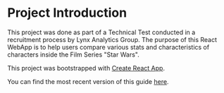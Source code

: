 # Project Introduction
This project was done as part of a Technical Test conducted in a recruitment process by Lynx Analytics Group. The purpose of this React WebApp is to help users compare various stats and characteristics of characters inside the Film Series "Star Wars". 


This project was bootstrapped with [Create React App](https://github.com/facebookincubator/create-react-app).

You can find the most recent version of this guide [here](https://github.com/facebookincubator/create-react-app/blob/master/packages/react-scripts/template/README.md).
